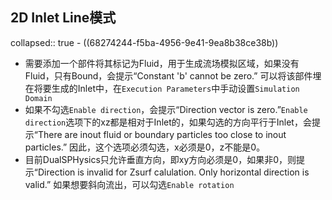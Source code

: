 ## 2D Inlet Line模式
collapsed:: true
	- ((68274244-f5ba-4956-9e41-9ea8b38ce38b))
- 需要添加一个部件将其标记为Fluid，用于生成流场模拟区域，如果没有Fluid，只有Bound，会提示“Constant 'b' cannot be zero.” 可以将该部件埋在将要生成的Inlet中，在`Execution Parameters`中手动设置`Simulation Domain`
- 如果不勾选`Enable direction`，会提示“Direction vector is zero.”`Enable direction`选项下的xz都是相对于Inlet的，如果勾选的方向平行于Inlet，会提示“There are inout fluid or boundary particles too close to inout particles.” 因此，这个选项必须勾选，x必须是0，z不能是0。
- 目前DualSPHysics只允许垂直方向，即xy方向必须是0，如果非0，则提示“Direction is invalid for Zsurf calulation. Only horizontal direction is valid.” 如果想要斜向流出，可以勾选`Enable rotation`